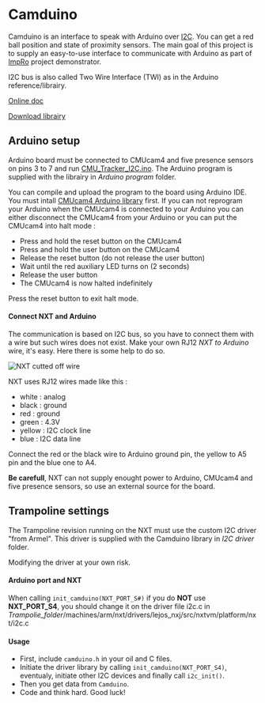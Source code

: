 Camduino
===========

Camduino is an interface to speak with Arduino over 
[I2C](https://en.wikipedia.org/wiki/I2c "I2C - Wikipedia"). You can get a red 
ball position and state of proximity sensors.
The main goal of this project is to supply an easy-to-use interface to 
communicate with Arduino as part of 
[ImpRo](http://anr-impro.irccyn.ec-nantes.fr/#description "ANR ImpRo") project 
demonstrator.

I2C bus is also called Two Wire Interface (TWI) as in the Arduino 
reference/librairy.

[Online doc](http://blasterbug.github.io/Camduino "Camduino doc online")

[Download librairy](http://github.com/blasterbug/Camduino/releases/latest "download Camduino library from GitHub")

## Arduino setup

Arduino board must be connected to CMUcam4 and five presence sensors on pins 3
to 7 and run [CMU_Tracker_I2C.ino](https://github.com/blasterbug/Camduino/blob/master/Arduino%20Program/CMU_Tracker_I2C.ino "Camduino program").
The Arduino program is supplied with the librairy in *Arduino program* folder.

You can compile and upload the program to the board using Arduino IDE. You must intall 
[CMUcam4 Arduino library](http://cmucam.org/docs/cmucam4/arduino_api/ "CMUcam4 Arduino Interface Library") first.
If you can not reprogram your Arduino when the CMUcam4 is connected to your 
Arduino you can either disconnect the CMUcam4 from your Arduino or you can put 
the CMUcam4 into halt mode : 

-	Press and hold the reset button on the CMUcam4
-	Press and hold the user button on the CMUcam4
-	Release the reset button (do not release the user button)
-	Wait until the red auxiliary LED turns on (2 seconds)
-	Release the user button
-	The CMUcam4 is now halted indefinitely

Press the reset button to exit halt mode.
 

#### Connect NXT and Arduino

The communication is based on I2C bus, so you have to connect them with a wire but 
such wires does not exist. Make your own RJ12 *NXT to Arduino* wire, it's easy.
Here there is some help to do so.

![NXT cutted off wire](http://blasterbug.github.io/Camduino/NXT_black_wire.png "NXT cutted off wire")

NXT uses RJ12 wires made like this :

-	white : analog
-	black : ground
-	red : ground
-	green : 4.3V
-	yellow : I2C clock line
-	blue : I2C data line

Connect the red or the black wire to Arduino ground pin, the yellow to A5 pin 
and the blue one to A4.

**Be carefull**, NXT can not supply enought power to Arduino, CMUcam4 and 
five presence sensors, so use an external source for the board.

## Trampoline settings

The Trampoline revision running on the NXT must use the custom I2C driver "from
Armel". This driver is supplied with the Camduino library in *I2C driver* folder.

Modifying the driver at your own risk.


#### Arduino port and NXT

When calling `init_camduino(NXT_PORT_S#)` if you do **NOT** use **NXT_PORT_S4**,
you should change it on the driver file i2c.c in 
*Trampolie_folder*/machines/arm/nxt/drivers/lejos_nxj/src/nxtvm/platform/nxt/i2c.c

#### Usage

-	First, include `camduino.h` in your oil and C files. 
-	Initiate the driver library by calling `init_camduino(NXT_PORT_S4)`, 
eventualy, initiate other I2C devices and finally call `i2c_init()`.
-	Then you get data from `Camduino`.
-	Code and think hard. Good luck! 